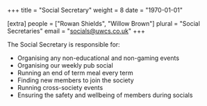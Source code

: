 +++
title = "Social Secretary"
weight = 8
date = "1970-01-01"

[extra]
people = ["Rowan Shields", "Willow Brown"]
plural = "Social Secretaries"
email = "socials@uwcs.co.uk"
+++

The Social Secretary is responsible for:

- Organising any non-educational and non-gaming events
- Organising our weekly pub social
- Running an end of term meal every term
- Finding new members to join the society
- Running cross-society events
- Ensuring the safety and wellbeing of members during socials